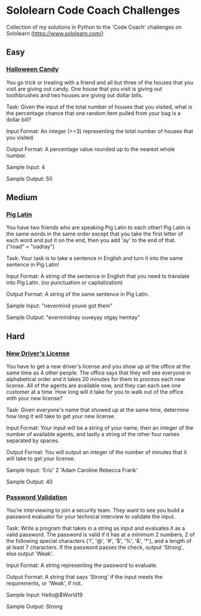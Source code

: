 # Sololearn Code Coach Challenges
Collection of my solutions in Python to the 'Code Coach' challenges on Sololearn (https://www.sololearn.com/)

## Easy

### [Halloween Candy](https://github.com/martin-kerr/sololearn-code-coach-challenges/blob/main/easy/halloween-candy.py)

You go trick or treating with a friend and all but three of the houses that you visit are giving out candy. One house that you visit is giving out toothbrushes and two houses are giving out dollar bills. 

Task:
Given the input of the total number of houses that you visited, what is the percentage chance that one random item pulled from your bag is a dollar bill? 

Input Format: 
An integer (>=3) representing the total number of houses that you visited. 

Output Format:
A percentage value rounded up to the nearest whole number.

Sample Input:
4

Sample Output: 
50

## Medium

### [Pig Latin](https://github.com/martin-kerr/sololearn-code-coach-challenges/blob/main/medium/pig-latin.py)
You have two friends who are speaking Pig Latin to each other! Pig Latin is the same words in the same order except that you take the first letter of each word and put it on the end, then you add 'ay' to the end of that. ("road" = "oadray") 

Task:
Your task is to take a sentence in English and turn it into the same sentence in Pig Latin! 

Input Format:
A string of the sentence in English that you need to translate into Pig Latin. (no punctuation or capitalization)

Output Format:
A string of the same sentence in Pig Latin.

Sample Input:
"nevermind youve got them"

Sample Output:
"evermindnay ouveyay otgay hemtay"

## Hard
### [New Driver's License](https://github.com/martin-kerr/sololearn-code-coach-challenges/blob/main/hard/new-drivers-license.py) 
You have to get a new driver's license and you show up at the office at the same time as 4 other people. The office says that they will see everyone in alphabetical order and it takes 20 minutes for them to process each new license. All of the agents are available now, and they can each see one customer at a time. How long will it take for you to walk out of the office with your new license?

Task: 
Given everyone's name that showed up at the same time, determine how long it will take to get your new license.

Input Format: 
Your input will be a string of your name, then an integer of the number of available agents, and lastly a string of the other four names separated by spaces.

Output Format: 
You will output an integer of the number of minutes that it will take to get your license.

Sample Input:
'Eric'
2
'Adam Caroline Rebecca Frank'

Sample Output: 
40

### [Password Validation](https://github.com/martin-kerr/sololearn-code-coach-challenges/tree/main/hard/password-validation.py)

You're interviewing to join a security team. They want to see you build a password evaluator for your technical interview to validate the input.

Task: 
Write a program that takes in a string as input and evaluates it as a valid password. The password is valid if it has at a minimum 2 numbers, 2 of the following special characters ('!', '@', '#', '$', '%', '&', '*'), and a length of at least 7 characters.
If the password passes the check, output 'Strong', else output 'Weak'.

Input Format:
A string representing the password to evaluate.

Output Format:
A string that says 'Strong' if the input meets the requirements, or 'Weak', if not.

Sample Input: 
Hello@$World19

Sample Output: 
Strong
